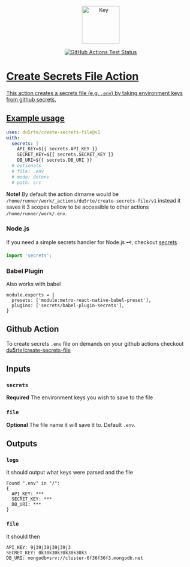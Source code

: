 <p align="center"><a href="https://github.com/du5rte/create-secrets-file" target="_blank" rel="noopener noreferrer"><img width="100" src="key.svg" alt="Key"></a></p>

<p align="center"><a href="https://github.com/du5rte/create-secrets-file/"><img alt="GitHub Actions Test Status" src="../../actions/workflows/test.yml/badge.svg"/></p>

# Create Secrets File Action

This action creates a secrets file (e.g. `.env`) by taking environment keys from github secrets.

## Example usage

```yaml
uses: du5rte/create-secrets-file@v1
with:
  secrets: |
    API_KEY=${{ secrets.API_KEY }}
    SECRET_KEY=${{ secrets.SECRET_KEY }}
    DB_URI=${{ secrets.DB_URI }}
  # optionals
  # file: .env
  # mode: dotenv
  # path: src
```

**Note!**
By default the action dirname would be `/home/runner/work/_actions/du5rte/create-secrets-file/v1` instead it saves it 3 scopes bellow to be accessible to other actions `/home/runner/work/.env`.

### Node.js

If you need a simple secrets handler for Node.js 🗝️, checkout [secrets](https://github.com/du5rte/secrets)

```javascript
import 'secrets';
```

### Babel Plugin

Also works with babel

```
module.exports = {
  presets: ['module:metro-react-native-babel-preset'],
  plugins: ['secrets/babel-plugin-secrets'],
}
```

## Github Action

To create secrets `.env` file on demands on your github actions checkout [du5rte/create-secrets-file](https://github.com/du5rte/create-secrets-file)

## Inputs

### `secrets`

**Required** The environment keys you wish to save to the file

### `file`

**Optional** The file name it will save it to. Default `.env`.

## Outputs

### `logs`

It should output what keys were parsed and the file

```
Found ".env" in "/":
{
  API_KEY: ***
  SECRET_KEY: ***
  DB_URI: ***
}
```

### `file`

It should then

```
API_KEY: 9j39j39j39j39j3
SECRET_KEY: 0k30k30k30k30k30k3
DB_URI: mongodb+srv://cluster-6f36f36f3.mongodb.net
```

